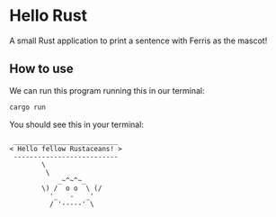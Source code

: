# Hello Rust

A small Rust application to print a sentence with Ferris as the mascot!

## How to use

We can run this program running this in our terminal:

```bash
cargo run
```

You should see this in your terminal:

```plain
 __________________________
< Hello fellow Rustaceans! >
 --------------------------
        \
         \
            _~^~^~_
        \) /  o o  \ (/
          '_   -   _'
          / '-----' \
```
